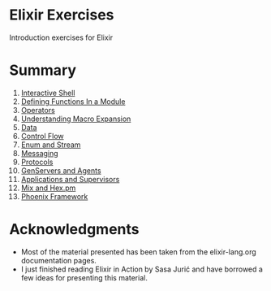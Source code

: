 # Elixir Exercises
Introduction exercises for Elixir

# Summary

1. [Interactive Shell](exercises/1/README.md)
2. [Defining Functions In a Module](exercises/2/README.md)
3. [Operators](exercises/3/README.md)
4. [Understanding Macro Expansion](exercises/4/README.md)
5. [Data](exercises/5/README.md)
6. [Control Flow](exercises/6/README.md)
7. [Enum and Stream](exercises/7/README.md)
8. [Messaging](exercises/8/README.md)
9. [Protocols](exercises/9/README.md)
10. [GenServers and Agents](exercises/10/README.md)
11. [Applications and Supervisors](exercises/11/README.md)
12. [Mix and Hex.pm](exercises/12/README.md)
13. [Phoenix Framework](http://www.phoenixframework.org/docs/up-and-running)

# Acknowledgments

- Most of the material presented has been taken from the elixir-lang.org documentation pages.
- I just finished reading Elixir in Action by Sasa Jurić and have borrowed a few ideas for presenting this material.